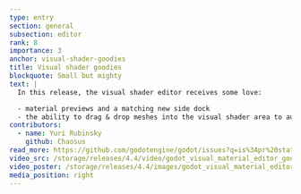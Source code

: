 ```yaml
---
type: entry
section: general
subsection: editor
rank: 8
importance: 3
anchor: visual-shader-goodies
title: Visual shader goodies
blockquote: Small but mighty
text: |
  In this release, the visual shader editor receives some love:

  - material previews and a matching new side dock
  - the ability to drag & drop meshes into the visual shader area to automatically create mesh emitters
contributors:
  - name: Yuri Rubinsky
    github: Chaosus
read_more: https://github.com/godotengine/godot/issues?q=is%3Apr%20state%3Amerged%2094215%2093017
video_src: /storage/releases/4.4/video/godot_visual_material_editor_goodies.webm
video_poster: /storage/releases/4.4/images/godot_visual_material_editor_goodies.webp
media_position: right
---
```

